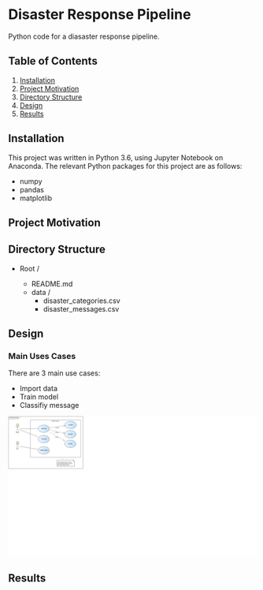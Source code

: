 # Disaster Response Pipeline
Python code for a diasaster response pipeline.

## Table of Contents

1. [Installation](#installation)
2. [Project Motivation](#motivation)
3. [Directory Structure](#directoryStructure)
4. [Design](#design)
5. [Results](#results)

## Installation <a name="installation"></a>

This project was written in Python 3.6, using Jupyter Notebook on Anaconda. The relevant Python packages for this project are as follows:

- numpy
- pandas
- matplotlib


## Project Motivation <a name="motivation"></a>


## Directory Structure <a name="directoryStructure"></a>

- Root /

    - README.md  
    - data /  
        - disaster_categories.csv  
        - disaster_messages.csv  

## Design <a name="design"></a>

### Main Uses Cases
There are 3 main use cases:

- Import data
- Train model
- Classifiy message

<p align="center">
    <img src="./uml/Use cases.png" title="Main use cases.">
</p>
    
## Results <a name="results"></a>
